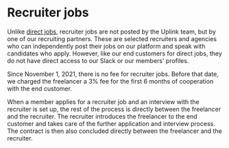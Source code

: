 # Recruiter jobs

Unlike [direct jobs](040-direct-jobs.md), recruiter jobs are not posted by the Uplink team, but by one of our recruiting partners. These are selected recruiters and agencies who can independently post their jobs on our platform and speak with candidates who apply. However, like our end customers for direct jobs, they do not have direct access to our Slack or our members' profiles.

Since November 1, 2021, there is no fee for recruiter jobs. Before that date, we charged the freelancer a 3% fee for the first 6 months of cooperation with the end customer.

When a member applies for a recruiter job and an interview with the recruiter is set up, the rest of the process is directly between the freelancer and the recruiter. The recruiter introduces the freelancer to the end customer and takes care of the further application and interview process. The contract is then also concluded directly between the freelancer and the recruiter.

